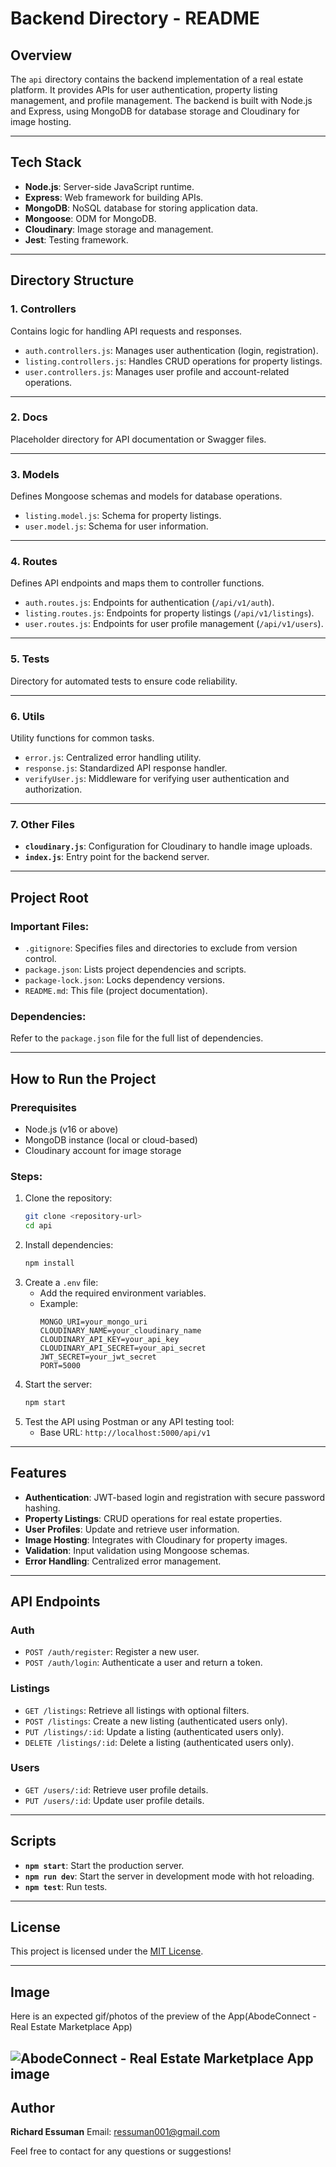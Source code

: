 # Backend Directory - README

## Overview

The `api` directory contains the backend implementation of a real estate platform. It provides APIs for user authentication, property listing management, and profile management. The backend is built with Node.js and Express, using MongoDB for database storage and Cloudinary for image hosting.

---

## Tech Stack

- **Node.js**: Server-side JavaScript runtime.
- **Express**: Web framework for building APIs.
- **MongoDB**: NoSQL database for storing application data.
- **Mongoose**: ODM for MongoDB.
- **Cloudinary**: Image storage and management.
- **Jest**: Testing framework.

---

## Directory Structure

### 1. **Controllers**

Contains logic for handling API requests and responses.

- `auth.controllers.js`: Manages user authentication (login, registration).
- `listing.controllers.js`: Handles CRUD operations for property listings.
- `user.controllers.js`: Manages user profile and account-related operations.

---

### 2. **Docs**

Placeholder directory for API documentation or Swagger files.

---

### 3. **Models**

Defines Mongoose schemas and models for database operations.

- `listing.model.js`: Schema for property listings.
- `user.model.js`: Schema for user information.

---

### 4. **Routes**

Defines API endpoints and maps them to controller functions.

- `auth.routes.js`: Endpoints for authentication (`/api/v1/auth`).
- `listing.routes.js`: Endpoints for property listings (`/api/v1/listings`).
- `user.routes.js`: Endpoints for user profile management (`/api/v1/users`).

---

### 5. **Tests**

Directory for automated tests to ensure code reliability.

---

### 6. **Utils**

Utility functions for common tasks.

- `error.js`: Centralized error handling utility.
- `response.js`: Standardized API response handler.
- `verifyUser.js`: Middleware for verifying user authentication and authorization.

---

### 7. **Other Files**

- **`cloudinary.js`**: Configuration for Cloudinary to handle image uploads.
- **`index.js`**: Entry point for the backend server.

---

## Project Root

### **Important Files:**

- `.gitignore`: Specifies files and directories to exclude from version control.
- `package.json`: Lists project dependencies and scripts.
- `package-lock.json`: Locks dependency versions.
- `README.md`: This file (project documentation).

### **Dependencies:**

Refer to the `package.json` file for the full list of dependencies.

---

## How to Run the Project

### Prerequisites

- Node.js (v16 or above)
- MongoDB instance (local or cloud-based)
- Cloudinary account for image storage

### Steps:

1. Clone the repository:
   ```bash
   git clone <repository-url>
   cd api
   ```
2. Install dependencies:
   ```bash
   npm install
   ```
3. Create a `.env` file:
   - Add the required environment variables.
   - Example:
     ```env
     MONGO_URI=your_mongo_uri
     CLOUDINARY_NAME=your_cloudinary_name
     CLOUDINARY_API_KEY=your_api_key
     CLOUDINARY_API_SECRET=your_api_secret
     JWT_SECRET=your_jwt_secret
     PORT=5000
     ```
4. Start the server:
   ```bash
   npm start
   ```
5. Test the API using Postman or any API testing tool:
   - Base URL: `http://localhost:5000/api/v1`

---

## Features

- **Authentication**: JWT-based login and registration with secure password hashing.
- **Property Listings**: CRUD operations for real estate properties.
- **User Profiles**: Update and retrieve user information.
- **Image Hosting**: Integrates with Cloudinary for property images.
- **Validation**: Input validation using Mongoose schemas.
- **Error Handling**: Centralized error management.

---

## API Endpoints

### **Auth**

- `POST /auth/register`: Register a new user.
- `POST /auth/login`: Authenticate a user and return a token.

### **Listings**

- `GET /listings`: Retrieve all listings with optional filters.
- `POST /listings`: Create a new listing (authenticated users only).
- `PUT /listings/:id`: Update a listing (authenticated users only).
- `DELETE /listings/:id`: Delete a listing (authenticated users only).

### **Users**

- `GET /users/:id`: Retrieve user profile details.
- `PUT /users/:id`: Update user profile details.

---

## Scripts

- **`npm start`**: Start the production server.
- **`npm run dev`**: Start the server in development mode with hot reloading.
- **`npm test`**: Run tests.

---

## License

This project is licensed under the [MIT License](LICENSE).

---

## Image

Here is an expected gif/photos of the preview of the App(AbodeConnect - Real Estate Marketplace App)

## ![AbodeConnect - Real Estate Marketplace App image](./image/abodeconnect-real-estate.png)

## Author

**Richard Essuman**
Email: ressuman001@gmail.com

Feel free to contact for any questions or suggestions!
